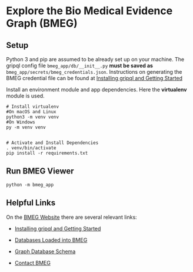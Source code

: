 # Explore the Bio Medical Evidence Graph (BMEG)

## Setup 

Python 3 and pip are assumed to be already set up on your machine. The gripql config file `bmeg_app/db/__init__.py` **must be saved as** `bmeg_app/secrets/bmeg_credentials.json`. Instructions on generating the BMEG credential file can be found at [Installing gripql and Getting Started](https://bmegio.ohsu.edu/analyze/getting_started/)

Install an environment module and app dependencies. Here the **virtualenv** module is used.

```
# Install virtualenv
#On macOS and Linux
python3 -m venv venv 
#On Windows 
py -m venv venv  


# Activate and Install Dependencies
. venv/bin/activate
pip install -r requirements.txt
```

## Run BMEG Viewer

```
python -m bmeg_app
```

## Helpful Links

On the [BMEG Website](https://bmegio.ohsu.edu) there are several relevant links:

+ [Installing gripql and Getting Started](https://bmegio.ohsu.edu/analyze/getting_started/)

+ [Databases Loaded into BMEG](https://bmegio.ohsu.edu/explore/data)

+ [Graph Database Schema](https://bmegio.ohsu.edu/explore/schema)

+ [Contact BMEG](https://gitter.im/bmeg/)
